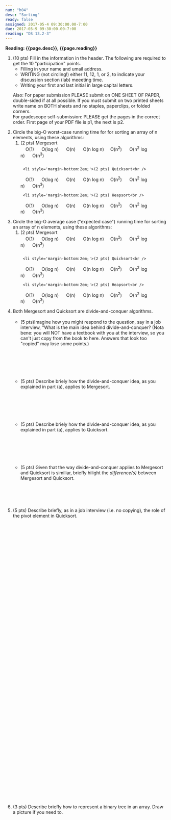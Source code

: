 ```yaml
---
num: "h04"
desc: "Sorting"
ready: false
assigned: 2017-05-4 09:30:00.00-7:00
due: 2017-05-9 09:30:00.00-7:00
reading: "DS 13.2-3"
---
```

 
 <div style='display:none'>
https://ucsb-cs32-s17.github.io/hwk/h04/
</div>

<b>Reading: {{page.desc}},  {{page.reading}}</b>
 
<ol start="1">

<li>(10 pts) Fill in the information in the header. The following are required to get the 10 "participation" points.
    <ul>
    <li>Filling in your name and umail address.<br /></li>
    <li>WRITING (not circling!) either 11, 12, 1, or 2, to indicate your discussion section (lab) meeeting time.<br /></li>
    <li>Writing your first and last initial in large capital letters.<br /></li>
    </ul>
    <p>Also: For paper submission PLEASE submit on ONE SHEET OF PAPER, double-sided if at all possible. If you must submit  on two printed sheets write name on BOTH sheets and no staples, paperclips, or folded corners.<br />
    For gradescope self-submission: PLEASE get the pages in the correct order. First page of your PDF file is p1, the next is p2.</p>
 </li> 

 <li>Circle the big-O worst-case running time for for sorting an array of n elements, using these algorithms:
   <ol>
     <li style='margin-bottom:2em;'>(2 pts) Mergesort<br />
     O(1)      O(log n)      O(n)      O(n log n)     O(n<sup>2</sup>)      O(n<sup>2</sup> log n)      O(n<sup>3</sup>)
     </li>
 
     <li style='margin-bottom:2em;'>(2 pts) Quicksort<br />
     O(1)      O(log n)      O(n)      O(n log n)     O(n<sup>2</sup>)      O(n<sup>2</sup> log n)      O(n<sup>3</sup>)
     </li>

     <li style='margin-bottom:2em;'>(2 pts) Heapsort<br />
     O(1)      O(log n)      O(n)      O(n log n)     O(n<sup>2</sup>)      O(n<sup>2</sup> log n)      O(n<sup>3</sup>)
     </li>
   </ol>
 </li>
 
 
  <li>Circle the big-O average case ("expected case") running time for sorting an array of n elements, using these algorithms:
   <ol>
     <li style='margin-bottom:2em;'>(2 pts) Mergesort<br />
     O(1)      O(log n)      O(n)      O(n log n)     O(n<sup>2</sup>)      O(n<sup>2</sup> log n)      O(n<sup>3</sup>)
     </li>
 
     <li style='margin-bottom:2em;'>(2 pts) Quicksort<br />
     O(1)      O(log n)      O(n)      O(n log n)     O(n<sup>2</sup>)      O(n<sup>2</sup> log n)      O(n<sup>3</sup>)
     </li>

     <li style='margin-bottom:2em;'>(2 pts) Heapsort<br />
     O(1)      O(log n)      O(n)      O(n log n)     O(n<sup>2</sup>)      O(n<sup>2</sup> log n)      O(n<sup>3</sup>)
     </li>
   </ol>
 </li>

  
<div class="pagebreak"></div>


  <li>Both Mergesort and Quicksort are divide-and-conquer algorithms. 
  <ul>
    <li style='margin-bottom:6em;'>(5 pts)Imagine how you might respond to the question, say in a job interview, "What is the main idea behind divide-and-conquer? (Nota bene: you will NOT have a textbook with you at the interview, so you can't just copy from the book to here. Answers that look too "copied" may lose some points.)</li>
    <li style='margin-bottom:6em;'>(5 pts) Describe briely how the divide-and-conquer idea, as you explained in part (a), applies to Mergesort.</li>
    <li style='margin-bottom:6em;'>(5 pts) Describe briely how the divide-and-conquer idea, as you explained in part (a), applies to Quicksort.</li>
    <li style='margin-bottom:6em;'>(5 pts) Given that the way divide-and-conquer applies to Mergesort and Quicksort is similiar, briefly hilight the <i>difference(s)</i> between Mergesort and Quicksort.</li>
  </ul>
  </li>

  <li style='margin-bottom:64em;'>(5 pts) Describe briefly, as in a job interview (i.e. no copying), the role of the pivot element in Quicksort.</li>

  <li style='margin-bottom:6em;'>(3 pts) Describe briefly how to represent a binary tree in an array. Draw a picture if you need to.</li>

</ol>
